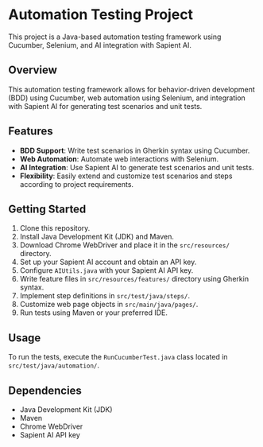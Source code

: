 # Automation Testing Project

This project is a Java-based automation testing framework using Cucumber, Selenium, and AI integration with Sapient AI.

## Overview

This automation testing framework allows for behavior-driven development (BDD) using Cucumber, web automation using Selenium, and integration with Sapient AI for generating test scenarios and unit tests.

## Features

- **BDD Support**: Write test scenarios in Gherkin syntax using Cucumber.
- **Web Automation**: Automate web interactions with Selenium.
- **AI Integration**: Use Sapient AI to generate test scenarios and unit tests.
- **Flexibility**: Easily extend and customize test scenarios and steps according to project requirements.

## Getting Started

1. Clone this repository.
2. Install Java Development Kit (JDK) and Maven.
3. Download Chrome WebDriver and place it in the `src/resources/` directory.
4. Set up your Sapient AI account and obtain an API key.
5. Configure `AIUtils.java` with your Sapient AI API key.
6. Write feature files in `src/resources/features/` directory using Gherkin syntax.
7. Implement step definitions in `src/test/java/steps/`.
8. Customize web page objects in `src/main/java/pages/`.
9. Run tests using Maven or your preferred IDE.

## Usage

To run the tests, execute the `RunCucumberTest.java` class located in `src/test/java/automation/`.

## Dependencies

- Java Development Kit (JDK)
- Maven
- Chrome WebDriver
- Sapient AI API key
